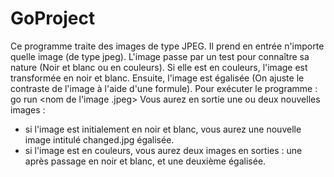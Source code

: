 # GoProject
Ce programme traite des images de type JPEG. Il prend en entrée n'importe quelle image (de type jpeg).
L'image passe par un test pour connaître sa nature (Noir et blanc ou en couleurs). Si elle est en couleurs,
l'image est transformée en noir et blanc.
Ensuite, l'image est égalisée (On ajuste le contraste de l'image à l'aide d'une formule). 
Pour exécuter le programme :
go run <nom du fichier.go> <nom de l'image .jpeg>
Vous aurez en sortie une ou deux nouvelles images :
- si l'image est initialement en noir et blanc, vous aurez une nouvelle image intitulé changed.jpg égalisée.
- si l'image est en couleurs, vous aurez deux images en sorties : une après passage en noir et blanc, et une deuxième égalisée.